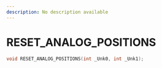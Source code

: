 ```yaml
---
description: No description available 
---
```


# RESET_ANALOG_POSITIONS

```cpp
void RESET_ANALOG_POSITIONS(int _Unk0, int _Unk1);
```